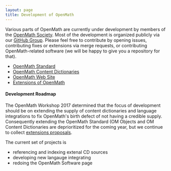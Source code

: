 ```yaml
---
layout: page
title: Development of OpenMath
---
```


Various parts of OpenMath are currently under development by members of the
[OpenMath Society](society/). Most of the development is organized publicly via our
[GitHub Group](https://github.com/OpenMath). Please feel free to contribute by opening
issues, contributing fixes or extensions via merge requests, or contributing
OpenMath-related software (we will be happy to give you a repository for that). 

* [OpenMath Standard](https://github.com/OpenMath/OMSTD)
* [OpenMath Content Dictionaries](https://github.com/OpenMath/OM3) 
* [OpenMath Web Site](https://github.com/OpenMath/openmath.github.io)
* [Extensions of OpenMath](https://github.com/OpenMath/OM3)

#### Development Roadmap

The OpenMath Workshop 2017 determined that the focus of development should be on extending
the supply of content dictionaries and language integrations to fix OpenMath's birth
defect of not having a credible supply. Consequently extending the OpenMath Standard (OM
Objects and OM Content Dictionaries are deprioritized for the coming year, but we continue
to collect [extensions proposals](https://github.com/OpenMath/OM3).
 
The current set of projects is

* referencing and indexing extenal CD sources
* developing new langauge integrating
* redoing the OpenMath Software page


